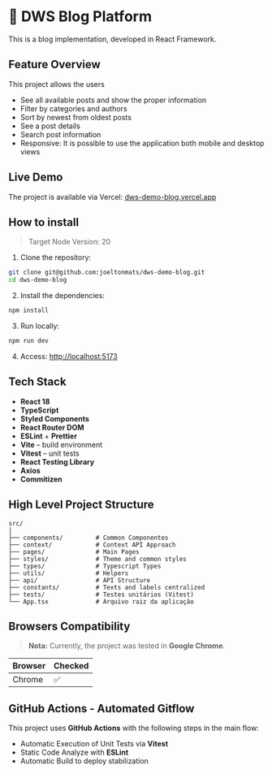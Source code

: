 # 📰 DWS Blog Platform

This is a blog implementation, developed in React Framework.

## Feature Overview

This project allows the users

- See all available posts and show the proper information
- Filter by categories and authors
- Sort by newest from oldest posts
- See a post details
- Search post information
- Responsive: It is possible to use the application both mobile and desktop views

## Live Demo

The project is available via Vercel: [dws-demo-blog.vercel.app](https://dws-demo-blog.vercel.app/)

## How to install

> Target Node Version: 20

1. Clone the repository:

```bash
git clone git@github.com:joeltonmats/dws-demo-blog.git
cd dws-demo-blog
```

2. Install the dependencies:

```bash
npm install
```

3. Run locally:

```bash
npm run dev
```

4. Access: [http://localhost:5173](http://localhost:5173)

## Tech Stack

- **React 18**
- **TypeScript**
- **Styled Components**
- **React Router DOM**
- **ESLint** + **Prettier**
- **Vite** – build environment
- **Vitest** – unit tests
- **React Testing Library**
- **Axios**
- **Commitizen**

## High Level Project Structure

```
src/
│
├── components/         # Common Componentes
├── context/            # Context API Approach
├── pages/              # Main Pages
├── styles/             # Theme and common styles
├── types/              # Typescript Types
├── utils/              # Helpers
├── api/                # API Structure
├── constants/          # Texts and labels centralized
├── tests/              # Testes unitários (Vitest)
└── App.tsx             # Arquivo raiz da aplicação
```

## Browsers Compatibility

> **Nota:** Currently, the project was tested in **Google Chrome**.

| Browser | Checked |
| ------- | ------- |
| Chrome  | ✅      |

## GitHub Actions - Automated Gitflow

This project uses **GitHub Actions** with the following steps in the main flow:

- Automatic Execution of Unit Tests via **Vitest**
- Static Code Analyze with **ESLint**
- Automatic Build to deploy stabilization
